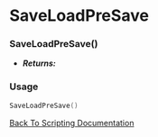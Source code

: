 # SaveLoadPreSave

### SaveLoadPreSave()
- ***Returns:*** 

### Usage

```Lua
SaveLoadPreSave()
```


[Back To Scripting Documentation](../README.md)
